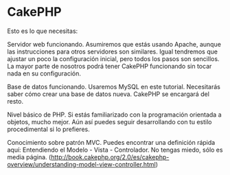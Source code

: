 CakePHP
=======

Esto es lo que necesitas:

Servidor web funcionando. Asumiremos que estás usando Apache, aunque las instrucciones para otros servidores son similares. Igual tendremos que ajustar un poco la configuración inicial, pero todos los pasos son sencillos. La mayor parte de nosotros podrá tener CakePHP funcionando sin tocar nada en su configuración.

Base de datos funcionando. Usaremos MySQL en este tutorial. Necesitarás saber cómo crear una base de datos nueva. CakePHP se encargará del resto.

Nivel básico de PHP. Si estás familiarizado con la programación orientada a objetos, mucho mejor. Aún así puedes seguir desarrollando con tu estilo procedimental si lo prefieres.

Conocimiento sobre patrón MVC. Puedes encontrar una definición rápida aquí: Entendiendo el Modelo - Vista - Controlador. No tengas miedo, sólo es media página.
(http://book.cakephp.org/2.0/es/cakephp-overview/understanding-model-view-controller.html)

